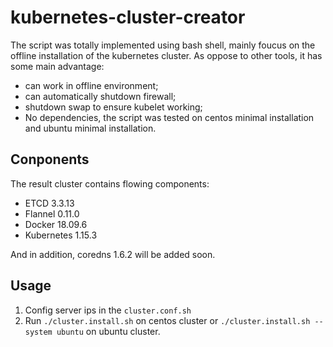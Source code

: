 # kubernetes-cluster-creator

The script was totally implemented using bash shell, mainly foucus on the offline installation of the kubernetes cluster. As oppose to other tools, it has some main advantage:

- can work in offline environment;
- can automatically shutdown firewall;
- shutdown swap to ensure kubelet working;
- No dependencies, the script was tested on centos minimal installation and ubuntu minimal installation.

## Conponents

The result cluster contains flowing components:

- ETCD 3.3.13
- Flannel 0.11.0
- Docker 18.09.6
- Kubernetes 1.15.3

And in addition, coredns 1.6.2 will be added soon.

## Usage

1. Config server ips in the `cluster.conf.sh`
2. Run `./cluster.install.sh` on centos cluster or `./cluster.install.sh --system ubuntu` on ubuntu cluster.
